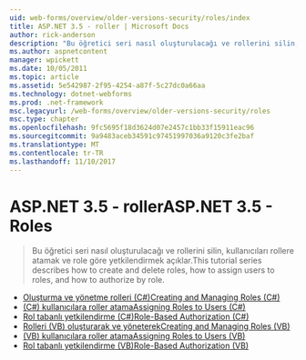 ```yaml
---
uid: web-forms/overview/older-versions-security/roles/index
title: ASP.NET 3.5 - roller | Microsoft Docs
author: rick-anderson
description: "Bu öğretici seri nasıl oluşturulacağı ve rollerini silin, kullanıcıları rollere atamak ve role göre yetkilendirmek açıklar."
ms.author: aspnetcontent
manager: wpickett
ms.date: 10/05/2011
ms.topic: article
ms.assetid: 5e542987-2f95-4254-a87f-5c27dc0a66aa
ms.technology: dotnet-webforms
ms.prod: .net-framework
msc.legacyurl: /web-forms/overview/older-versions-security/roles
msc.type: chapter
ms.openlocfilehash: 9fc5695f18d3624d07e2457c1bb33f15911eac96
ms.sourcegitcommit: 9a9483aceb34591c97451997036a9120c3fe2baf
ms.translationtype: MT
ms.contentlocale: tr-TR
ms.lasthandoff: 11/10/2017
---
```

<a name="aspnet-35---roles"></a><span data-ttu-id="49421-103">ASP.NET 3.5 - roller</span><span class="sxs-lookup"><span data-stu-id="49421-103">ASP.NET 3.5 - Roles</span></span>
====================
> <span data-ttu-id="49421-104">Bu öğretici seri nasıl oluşturulacağı ve rollerini silin, kullanıcıları rollere atamak ve role göre yetkilendirmek açıklar.</span><span class="sxs-lookup"><span data-stu-id="49421-104">This tutorial series describes how to create and delete roles, how to assign users to roles, and how to authorize by role.</span></span>


- [<span data-ttu-id="49421-105">Oluşturma ve yönetme rolleri (C#)</span><span class="sxs-lookup"><span data-stu-id="49421-105">Creating and Managing Roles (C#)</span></span>](creating-and-managing-roles-cs.md)
- [<span data-ttu-id="49421-106">(C#) kullanıcılara roller atama</span><span class="sxs-lookup"><span data-stu-id="49421-106">Assigning Roles to Users (C#)</span></span>](assigning-roles-to-users-cs.md)
- [<span data-ttu-id="49421-107">Rol tabanlı yetkilendirme (C#)</span><span class="sxs-lookup"><span data-stu-id="49421-107">Role-Based Authorization (C#)</span></span>](role-based-authorization-cs.md)
- [<span data-ttu-id="49421-108">Rolleri (VB) oluşturarak ve yöneterek</span><span class="sxs-lookup"><span data-stu-id="49421-108">Creating and Managing Roles (VB)</span></span>](creating-and-managing-roles-vb.md)
- [<span data-ttu-id="49421-109">(VB) kullanıcılara roller atama</span><span class="sxs-lookup"><span data-stu-id="49421-109">Assigning Roles to Users (VB)</span></span>](assigning-roles-to-users-vb.md)
- [<span data-ttu-id="49421-110">Rol tabanlı yetkilendirme (VB)</span><span class="sxs-lookup"><span data-stu-id="49421-110">Role-Based Authorization (VB)</span></span>](role-based-authorization-vb.md)
